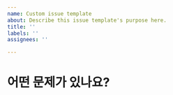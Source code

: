 ```yaml
---
name: Custom issue template
about: Describe this issue template's purpose here.
title: ''
labels: ''
assignees: ''

---
```


# 어떤 문제가 있나요?
